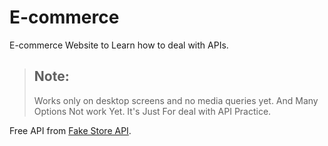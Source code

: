 # E-commerce
E-commerce Website to Learn how to deal with APIs.


> ## Note: 
> Works only on desktop screens and no media queries yet.
> And Many Options Not work Yet. It's Just For deal with API Practice.

Free API from [Fake Store API](https://fakestoreapi.com/).